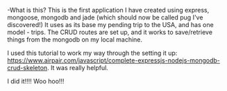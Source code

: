 -What is this?
This is the first application I have created using express, mongoose, mongodb and jade (which should now be called pug I've discovered!)  It uses as its base my pending trip to the USA, and has one model - trips.  The CRUD routes are set up, and it works to save/retrieve things from the mongodb on my local machine.   

I used this tutorial to work my way through the setting it up: https://www.airpair.com/javascript/complete-expressjs-nodejs-mongodb-crud-skeleton.  It was really helpful.

I did it!!!! Woo hoo!!!
